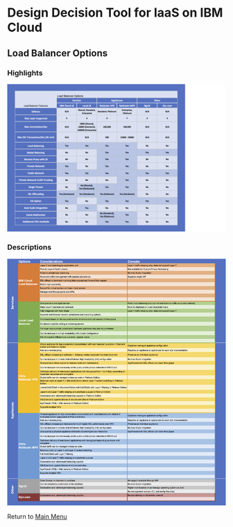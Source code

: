 # Design Decision Tool for IaaS on IBM Cloud

## Load Balancer Options

### Highlights
![Bullet Format](/images/express_tool_load_balancer.png)

### Descriptions
![Descriptive Format](/images/rainbow_tool_load_balancer.png)

Return to [Main Menu](README.md)
